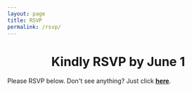 ```yaml
---
layout: page
title: RSVP
permalink: /rsvp/
---
```

<center><h1>Kindly RSVP by June 1</h1></center>
<p>Please RSVP below. Don't see anything? Just click <b><a href="https://paigeandjordan.rsvpify.com">here</a></b>.</p>

<script type="text/javascript" src="https://app.rsvpify.com/embed/500198167" scrolling="yes"></script><script type="text/javascript" src="https://app.rsvpify.com/js/iframeResizer.min.js"></script><script type="text/javascript">iFrameResize({autoResize: true,checkOrigin: false,heightCalculationMethod: 'max', enablePublicMethods: true}, "#RSVPifyIFrame");</script>
